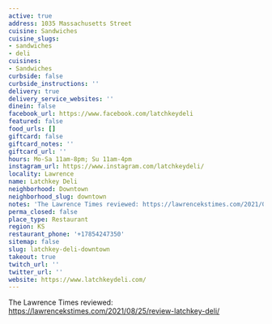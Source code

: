 ```yaml
---
active: true
address: 1035 Massachusetts Street
cuisine: Sandwiches
cuisine_slugs:
- sandwiches
- deli
cuisines:
- Sandwiches
curbside: false
curbside_instructions: ''
delivery: true
delivery_service_websites: ''
dinein: false
facebook_url: https://www.facebook.com/latchkeydeli
featured: false
food_urls: []
giftcard: false
giftcard_notes: ''
giftcard_url: ''
hours: Mo-Sa 11am-8pm; Su 11am-4pm
instagram_url: https://www.instagram.com/latchkeydeli/
locality: Lawrence
name: Latchkey Deli
neighborhood: Downtown
neighborhood_slug: downtown
notes: 'The Lawrence Times reviewed: https://lawrencekstimes.com/2021/08/25/review-latchkey-deli/ '
perma_closed: false
place_type: Restaurant
region: KS
restaurant_phone: '+17854247350'
sitemap: false
slug: latchkey-deli-downtown
takeout: true
twitch_url: ''
twitter_url: ''
website: https://www.latchkeydeli.com/
---
```


The Lawrence Times reviewed: https://lawrencekstimes.com/2021/08/25/review-latchkey-deli/